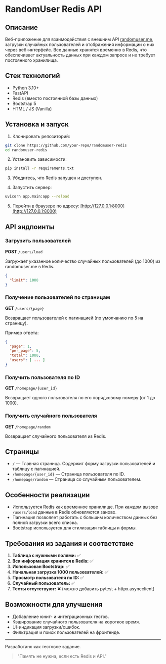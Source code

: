 # RandomUser Redis API

## Описание

Веб-приложение для взаимодействия с внешним API [randomuser.me](https://randomuser.me), загрузки случайных пользователей и отображения информации о них через веб-интерфейс. Все данные хранятся временно в Redis, что обеспечивает актуальность данных при каждом запросе и не требует постоянного хранилища.

## Стек технологий

* Python 3.10+
* FastAPI
* Redis (вместо постоянной базы данных)
* Bootstrap 5
* HTML / JS (Vanilla)

## Установка и запуск

1. Клонировать репозиторий:

```bash
git clone https://github.com/your-repo/randomuser-redis
cd randomuser-redis
```

2. Установить зависимости:

```bash
pip install -r requirements.txt
```

3. Убедитесь, что Redis запущен и доступен.

4. Запустить сервер:

```bash
uvicorn app.main:app --reload
```

5. Перейти в браузере по адресу: [http://127.0.0.1:8000](http://127.0.0.1:8000)

## API эндпоинты

### Загрузить пользователей

**POST** `/users/load`

Загружает указанное количество случайных пользователей (до 1000) из randomuser.me в Redis.

```json
{
  "limit": 1000
}
```

### Получение пользователей по страницам

**GET** `/users/{page}`

Возвращает пользователей с пагинацией (по умолчанию по 5 на страницу).

Пример ответа:

```json
{
  "page": 1,
  "per_page": 5,
  "total": 1000,
  "users": [ ... ]
}
```

### Получить пользователя по ID

**GET** `/homepage/{user_id}`

Возвращает одного пользователя по его порядковому номеру (от 1 до 1000).

### Получить случайного пользователя

**GET** `/homepage/random`

Возвращает случайного пользователя из Redis.

## Страницы

* `/` — Главная страница. Содержит форму загрузки пользователей и таблицу с пагинацией.
* `/homepage/{user_id}` — Страница пользователя по ID.
* `/homepage/random` — Страница со случайным пользователем.

## Особенности реализации

* Используется Redis как временное хранилище. При каждом вызове `/users/load` данные в Redis обновляются заново.
* Пагинация позволяет работать с большим количеством данных без полной загрузки всего списка.
* Bootstrap используется для стилизации таблицы и формы.

## Требования из задания и соответствие

1. **Таблица с нужными полями:** ✅
2. **Вся информация хранится в Redis:** ✅
3. **Использован Bootstrap:** ✅
4. **Начальная загрузка 1000 пользователей:** ✅
5. **Просмотр пользователя по ID:** ✅
6. **Случайный пользователь:** ✅
7. **Тесты отсутствуют:** ❌ (можно добавить pytest + httpx.asyncclient)

## Возможности для улучшения

* Добавление юнит- и интеграционных тестов.
* Кэширование случайного пользователя на короткое время.
* UI-индикация загрузки/ошибок.
* Фильтрация и поиск пользователей на фронтенде.

---

Разработано как тестовое задание.

> "Память не нужна, если есть Redis и API."
